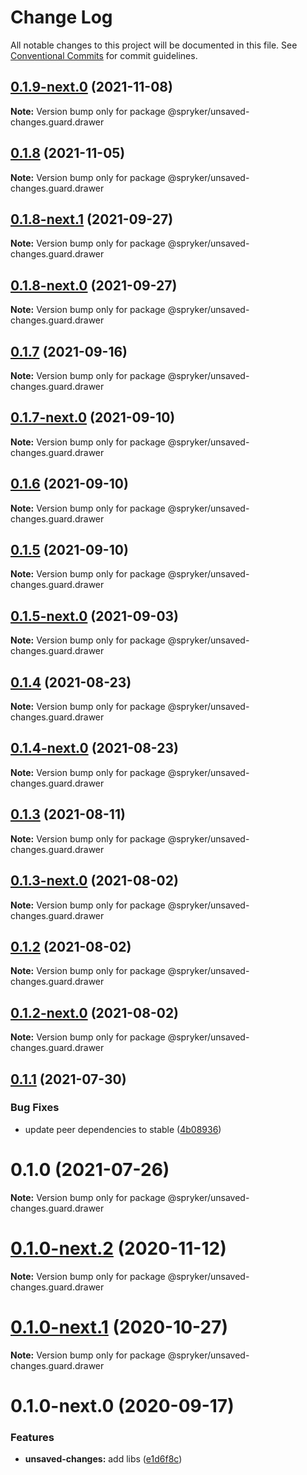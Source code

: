 # Change Log

All notable changes to this project will be documented in this file.
See [Conventional Commits](https://conventionalcommits.org) for commit guidelines.

## [0.1.9-next.0](https://github.com/spryker/zed-gui/compare/@spryker/unsaved-changes.guard.drawer@0.1.8-next.1...@spryker/unsaved-changes.guard.drawer@0.1.9-next.0) (2021-11-08)

**Note:** Version bump only for package @spryker/unsaved-changes.guard.drawer





## [0.1.8](https://github.com/spryker/ui-components/compare/@spryker/unsaved-changes.guard.drawer@0.1.8-next.1...@spryker/unsaved-changes.guard.drawer@0.1.8) (2021-11-05)

**Note:** Version bump only for package @spryker/unsaved-changes.guard.drawer





## [0.1.8-next.1](https://github.com/spryker/ui-components/compare/@spryker/unsaved-changes.guard.drawer@0.1.7...@spryker/unsaved-changes.guard.drawer@0.1.8-next.1) (2021-09-27)

**Note:** Version bump only for package @spryker/unsaved-changes.guard.drawer





## [0.1.8-next.0](https://github.com/spryker/zed-gui/compare/@spryker/unsaved-changes.guard.drawer@0.1.4...@spryker/unsaved-changes.guard.drawer@0.1.8-next.0) (2021-09-27)

**Note:** Version bump only for package @spryker/unsaved-changes.guard.drawer





## [0.1.7](https://github.com/spryker/ui-components/compare/@spryker/unsaved-changes.guard.drawer@0.1.7-next.0...@spryker/unsaved-changes.guard.drawer@0.1.7) (2021-09-16)

**Note:** Version bump only for package @spryker/unsaved-changes.guard.drawer





## [0.1.7-next.0](https://github.com/spryker/ui-components/compare/@spryker/unsaved-changes.guard.drawer@0.1.6...@spryker/unsaved-changes.guard.drawer@0.1.7-next.0) (2021-09-10)

**Note:** Version bump only for package @spryker/unsaved-changes.guard.drawer





## [0.1.6](https://github.com/spryker/ui-components/compare/@spryker/unsaved-changes.guard.drawer@0.1.5-next.0...@spryker/unsaved-changes.guard.drawer@0.1.6) (2021-09-10)

**Note:** Version bump only for package @spryker/unsaved-changes.guard.drawer





## [0.1.5](https://github.com/spryker/ui-components/compare/@spryker/unsaved-changes.guard.drawer@0.1.5-next.0...@spryker/unsaved-changes.guard.drawer@0.1.5) (2021-09-10)

**Note:** Version bump only for package @spryker/unsaved-changes.guard.drawer





## [0.1.5-next.0](https://github.com/spryker/ui-components/compare/@spryker/unsaved-changes.guard.drawer@0.1.4...@spryker/unsaved-changes.guard.drawer@0.1.5-next.0) (2021-09-03)

**Note:** Version bump only for package @spryker/unsaved-changes.guard.drawer





## [0.1.4](https://github.com/spryker/ui-components/compare/@spryker/unsaved-changes.guard.drawer@0.1.4-next.0...@spryker/unsaved-changes.guard.drawer@0.1.4) (2021-08-23)

**Note:** Version bump only for package @spryker/unsaved-changes.guard.drawer





## [0.1.4-next.0](https://github.com/spryker/ui-components/compare/@spryker/unsaved-changes.guard.drawer@0.1.3...@spryker/unsaved-changes.guard.drawer@0.1.4-next.0) (2021-08-23)

**Note:** Version bump only for package @spryker/unsaved-changes.guard.drawer





## [0.1.3](https://github.com/spryker/ui-components/compare/@spryker/unsaved-changes.guard.drawer@0.1.3-next.0...@spryker/unsaved-changes.guard.drawer@0.1.3) (2021-08-11)

**Note:** Version bump only for package @spryker/unsaved-changes.guard.drawer





## [0.1.3-next.0](https://github.com/spryker/ui-components/compare/@spryker/unsaved-changes.guard.drawer@0.1.2...@spryker/unsaved-changes.guard.drawer@0.1.3-next.0) (2021-08-02)

**Note:** Version bump only for package @spryker/unsaved-changes.guard.drawer





## [0.1.2](https://github.com/spryker/ui-components/compare/@spryker/unsaved-changes.guard.drawer@0.1.2-next.0...@spryker/unsaved-changes.guard.drawer@0.1.2) (2021-08-02)

**Note:** Version bump only for package @spryker/unsaved-changes.guard.drawer





## [0.1.2-next.0](https://github.com/spryker/ui-components/compare/@spryker/unsaved-changes.guard.drawer@0.1.1...@spryker/unsaved-changes.guard.drawer@0.1.2-next.0) (2021-08-02)

**Note:** Version bump only for package @spryker/unsaved-changes.guard.drawer





## [0.1.1](https://github.com/spryker/ui-components/compare/@spryker/unsaved-changes.guard.drawer@0.1.0...@spryker/unsaved-changes.guard.drawer@0.1.1) (2021-07-30)


### Bug Fixes

* update peer dependencies to stable ([4b08936](https://github.com/spryker/ui-components/commit/4b0893691360cf4bd66935aed24873266c98c4e4))





# 0.1.0 (2021-07-26)

**Note:** Version bump only for package @spryker/unsaved-changes.guard.drawer





# [0.1.0-next.2](https://github.com/spryker/ui-components/compare/@spryker/unsaved-changes.guard.drawer@0.1.0-next.1...@spryker/unsaved-changes.guard.drawer@0.1.0-next.2) (2020-11-12)

**Note:** Version bump only for package @spryker/unsaved-changes.guard.drawer





# [0.1.0-next.1](https://github.com/spryker/ui-components/compare/@spryker/unsaved-changes.guard.drawer@0.1.0-next.0...@spryker/unsaved-changes.guard.drawer@0.1.0-next.1) (2020-10-27)

**Note:** Version bump only for package @spryker/unsaved-changes.guard.drawer





# 0.1.0-next.0 (2020-09-17)


### Features

* **unsaved-changes:** add libs ([e1d6f8c](https://github.com/spryker/ui-components/commit/e1d6f8c798237a58bea31023b49b9dd7ba334893))
